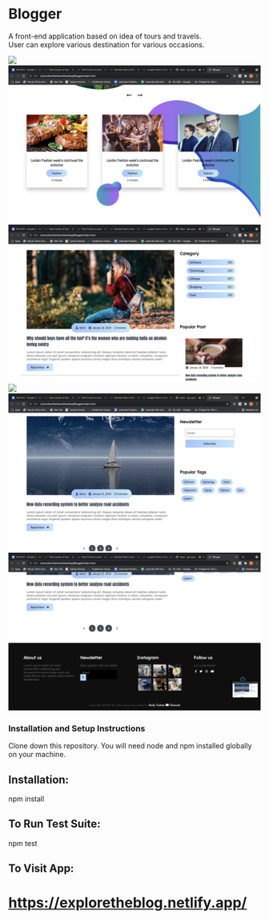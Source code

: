 # Blogger
A front-end application based on idea of tours and travels.
<br>
User can explore various destination for various occasions.
<br>




<img src="Screenshot 2021-10-28 at 9.17.19 PM.png">
<br>
<img src="Screenshot 2021-10-28 at 9.17.29 PM.png">
<br>
<img src="Screenshot 2021-10-28 at 9.17.36 PM.png">
<br>
<img src="Screenshot 2021-10-28 at 9.17.41 PM.png">
<br>
<img src="Screenshot 2021-10-28 at 9.17.48 PM.png">
<br>
<img src="Screenshot 2021-10-28 at 9.17.52 PM.png">
<br>


### Installation and Setup Instructions

Clone down this repository. You will need node and npm installed globally on your machine.

## Installation:
npm install

## To Run Test Suite:
npm test

## To Visit App:
# https://exploretheblog.netlify.app/


